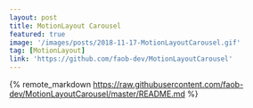 ```yaml
---
layout: post
title: MotionLayout Carousel
featured: true
image: '/images/posts/2018-11-17-MotionLayoutCarousel.gif'
tag: [MotionLayout]
link: 'https://github.com/faob-dev/MotionLayoutCarousel'
---
```


{% remote_markdown https://raw.githubusercontent.com/faob-dev/MotionLayoutCarousel/master/README.md %}